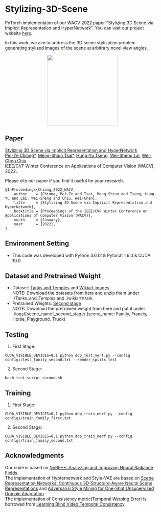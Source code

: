 # Stylizing-3D-Scene
PyTorch implementaton of our WACV 2022 paper "Stylizing 3D Scene via Implicit Representation and HyperNetwork".
You can visit our project website [here](https://ztex08010518.github.io/3dstyletransfer/).

In this work, we aim to address the 3D scene stylization problem - generating stylized images of the scene at arbitrary novel view angles.  
<div align=center><img height="230" src="https://github.com/ztex08010518/Stylizing-3D-Scene/blob/main/sample/teaser.png"/></div>

## Paper
[Stylizing 3D Scene via Implicit Representation and HyperNetwork](https://openaccess.thecvf.com/content/WACV2022/papers/Chiang_Stylizing_3D_Scene_via_Implicit_Representation_and_HyperNetwork_WACV_2022_paper.pdf)  
[Pei-Ze Chiang*](mailto:ztex080104518.cs08g@nctu.edu.tw), [Meng-Shiun Tsai*](mailto:infinitesky.cs08g@nctu.edu.tw), [Hung-Yu Tseng](https://hytseng0509.github.io/), [Wei-Sheng Lai](https://www.wslai.net/), [Wei-Chen Chiu](https://walonchiu.github.io/)  
IEEE/CVF Winter Conference on Applications of Computer Vision (WACV), 2022.

Please cite our paper if you find it useful for your research.  
```
@InProceedings{Chiang_2022_WACV,
    author    = {Chiang, Pei-Ze and Tsai, Meng-Shiun and Tseng, Hung-Yu and Lai, Wei-Sheng and Chiu, Wei-Chen},
    title     = {Stylizing 3D Scene via Implicit Representation and HyperNetwork},
    booktitle = {Proceedings of the IEEE/CVF Winter Conference on Applications of Computer Vision (WACV)},
    month     = {January},
    year      = {2022},
}
```

## Environment Setting
* This code was developed with Python 3.6.12 & Pytorch 1.6.0 & CUDA 10.0

## Dataset and Pretrained Weight
* Dataset: [Tanks and Temples](https://drive.google.com/file/d/15-4XEjFf7YAOh2ft9RC_DZew11YMjNCj/view?usp=sharing) and [Wikiart images](https://www.kaggle.com/c/painter-by-numbers)  
NOTE: Download the datasets from here and unzip them under ./Tanks\_and\_Temples and ./wikiart/train.
* Pretrained Weights: [Second stage](https://drive.google.com/drive/folders/1hu7NSdi1NxgrxDxmkek3G_hNhytRrWoA?usp=sharing)  
NOTE: Download the pretrained weight from here and put it under ./logs/[scene\_name]\_second\_stage/ (scene\_name: Family, Francis, Horse, Playground, Truck)  

## Testing
1. First Stage: 
```
CUDA_VISIBLE_DEVICES=0,1 python ddp_test_nerf.py --config configs/test_family_second.txt --render_splits test
```
2. Second Stage:
```
bash test_script_second.sh
```

## Training
1. First Stage:
```
CUDA_VISIBLE_DEVICES=0,1 python ddp_train_nerf.py --config configs/train_family_first.txt
```
2. Second Stage:
```
CUDA_VISIBLE_DEVICES=0,1 python ddp_train_nerf.py --config configs/train_family_second.txt
```

## Acknowledgments
Our code is based on [NeRF++: Analyzing and Improving Neural Radiance Fields](https://github.com/Kai-46/nerfplusplus).  
The implementation of Hypternetwork and Style-VAE are based on [Scene Representation Networks: Continuous 3D-Structure-Aware Neural Scene Representations](https://github.com/vsitzmann/scene-representation-networks) and [Adversarial Style Mining for One-Shot Unsupervised Domain Adaptation](https://github.com/RoyalVane/ASM).  
The implementation of Consistency metric(Temporal Warping Error) is borrowed from [Learning Blind Video Temporal Consistency](https://github.com/phoenix104104/fast_blind_video_consistency).
